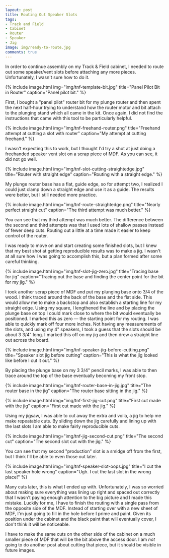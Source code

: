 ```yaml
---
layout: post
title: Routing Out Speaker Slots
tags:
- Track and Field
- Cabinet
- Router
- Speaker
- Jig
image: img/ready-to-route.jpg
comments: true
---
```

In order to continue assembly on my Track & Field cabinet, I needed to route out some speaker/vent slots before attaching any more pieces. Unfortunately, I wasn't sure how to do it.

{% include image.html
            img="img/tnf-template-bit.jpg"
            title="Panel Pilot Bit in Router"
            caption="Panel pilot bit."
%}

First, I bought a "panel pilot" router bit for my plunge router and then spent the next half-hour trying to understand how the router motor and bit attach to the plunging stand which all came in the kit. Once again, I did not find the instructions that came with this tool to be particularly helpful.

{% include image.html
            img="img/tnf-freehand-router.png"
            title="Freehand attempt at cutting a slot with router"
            caption="My attempt at cutting freehand."
%}

I wasn't expecting this to work, but I thought I'd try a shot at just doing a freehanded speaker vent slot on a scrap piece of MDF. As you can see, it did not go well.

{% include image.html
            img="img/tnf-slot-cutting-straightedge.jpg"
            title="Router with straight edge"
            caption="Routing with a straight edge."
%}

My plunge router base has a flat, guide edge, so for attempt two, I realized I could just clamp down a straight edge and use it as a guide. The results were better, but I still needed more practice.

{% include image.html
            img="img/tnf-route-straightedge.png"
            title="Nearly perfect straight cut"
            caption="The third attempt was much better."
%}

You can see that my third attempt was much better. The difference between the second and third attempts was that I used lots of shallow passes instead of fewer deep cuts. Routing out a little at a time made it easier to keep control of the router.

I was ready to move on and start creating some finished slots, but I knew that my best shot at getting reproducible results was to make a jig. I wasn't at all sure how I was going to accomplish this, but a plan formed after some careful thinking.

{% include image.html
            img="img/tnf-slot-jig-zero.jpg"
            title="Tracing base for jig"
            caption="Tracing out the base and finding the center point for the bit for my jig."
%}

I took another scrap piece of MDF and put my plunging base onto 3/4 of the wood. I think traced around the back of the base and the flat side. This would allow me to make a backstop and also establish a starting line for my straight edge. Using my square, I lengthened the line and by placing the plunge base on top I could mark close to where the bit would eventually be positioned. I marked this as zero &mdash; the starting point for my routing. I was able to quickly mark off four more inches. Not having any measurements of the slots, and using my 4" speakers, I took a guess that the slots should be about 3 3/4" long. I marked this off on my jig and then drew a straight line out across the board.

{% include image.html
            img="img/tnf-speaker-jig-before-cutting.png"
            title="Speaker slot jig before cutting"
            caption="This is what the jig looked like before I cut it out."
%}

By placing the plunge base on my 3 3/4" pencil marks, I was able to then trace around the top of the base eventually becoming my front stop.

{% include image.html
            img="img/tnf-router-base-in-jig.jpg"
            title="The router base in the jig"
            caption="The router base sitting in the jig."
%}

{% include image.html
            img="img/tnf-first-jig-cut.png"
            title="First cut made with the jig"
            caption="First cut made with the jig."
%}

Using my jigsaw, I was able to cut away the extra and voila, a jig to help me make repeatable cuts. By sliding down the jig carefully and lining up with the last slots I am able to make fairly reproducible cuts.

{% include image.html
            img="img/tnf-jig-second-cut.png"
            title="The second cut"
            caption="The second slot cut with the jig."
%}

You can see that my second "production" slot is a smidge off from the first, but I think I'll be able to even those out later.

{% include image.html
            img="img/tnf-speaker-slot-oops.jpg"
            title="I cut the last speaker hole wrong"
            caption="Ugh. I cut the last slot in the wrong place!"
%}

Many cuts later, this is what I ended up with. Unfortunately, I was so worried about making sure everything was lining up right and spaced out correctly that I wasn't paying enough attention to the big picture and I made this mistake. Luckily for me, I have to finish the routing with a single pass from the opposite side of the MDF. Instead of starting over with a new sheet of MDF, I'm just going to fill in the hole before I prime and paint. Given its position under the cabinet and the black paint that will eventually cover, I don't think it will be noticeable.

I have to make the same cuts on the other side of the cabinet on a much smaller piece of MDF that will be the bit above the access door. I am _not_ going to do another post about cutting that piece, but it should be visible in future images.
